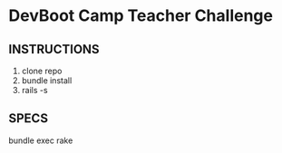 DevBoot Camp Teacher Challenge
==============================

INSTRUCTIONS
------------

1. clone repo
1. bundle install
1. rails -s

SPECS
-----
bundle exec rake
